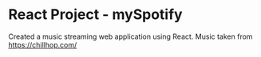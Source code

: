 # React Project - mySpotify

Created a music streaming web application using React. Music taken from https://chillhop.com/
